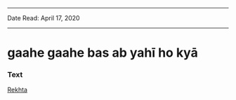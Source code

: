 
---

Date Read: April 17, 2020

---


# gaahe gaahe bas ab yahī ho kyā 


### Text

[Rekhta](https://www.rekhta.org/ghazals/gaahe-gaahe-bas-ab-yahii-ho-kyaa-jaun-eliya-ghazals?lang=ur)

